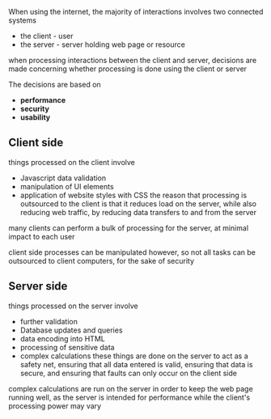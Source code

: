 When using the internet, the majority of interactions involves two connected systems
- the client - user
- the server - server holding web page or resource

when processing interactions between the client and server, decisions are made concerning whether processing is done using the client or server

The decisions are based on
- **performance**
- **security**
- **usability**

## Client side
things processed on the client involve
- Javascript data validation
- manipulation of UI elements
- application of website styles with CSS
the reason that processing is outsourced to the client is that it reduces load on the server, while also reducing web traffic, by reducing data transfers to and from the server

many clients can perform a bulk of processing for the server, at minimal impact to each user

client side processes can be manipulated however, so not all tasks can be outsourced to client computers, for the sake of security

## Server side
things processed on the server involve
- further validation
- Database updates and queries
- data encoding into HTML
- processing of sensitive data
- complex calculations
these things are done on the server to act as a safety net, ensuring that all data entered is valid, ensuring that data is secure, and ensuring that faults can only occur on the client side

complex calculations are run on the server in order to keep the web page running well, as the server is intended for performance while the client's processing power may vary
